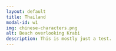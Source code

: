 ```yaml
---
layout: default
title: Thailand
modal-id: w1
img: chinese-characters.png
alt: Beach overlooking Krabi
description: This is mostly just a test. 
---
```

